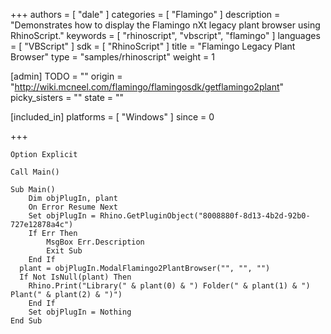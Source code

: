 +++
authors = [ "dale" ]
categories = [ "Flamingo" ]
description = "Demonstrates how to display the Flamingo nXt legacy plant browser using RhinoScript."
keywords = [ "rhinoscript", "vbscript", "flamingo" ]
languages = [ "VBScript" ]
sdk = [ "RhinoScript" ]
title = "Flamingo Legacy Plant Browser"
type = "samples/rhinoscript"
weight = 1

[admin]
TODO = ""
origin = "http://wiki.mcneel.com/flamingo/flamingosdk/getflamingo2plant"
picky_sisters = ""
state = ""

[included_in]
platforms = [ "Windows" ]
since = 0

+++

```vbnet
Option Explicit

Call Main()

Sub Main()
	Dim objPlugIn, plant
	On Error Resume Next
	Set objPlugIn = Rhino.GetPluginObject("8008880f-8d13-4b2d-92b0-727e12878a4c")
	If Err Then
		MsgBox Err.Description
		Exit Sub
	End If
  plant = objPlugIn.ModalFlamingo2PlantBrowser("", "", "")
  If Not IsNull(plant) Then
    Rhino.Print("Library(" & plant(0) & ") Folder(" & plant(1) & ") Plant(" & plant(2) & ")")
	End If
	Set objPlugIn = Nothing
End Sub
```
